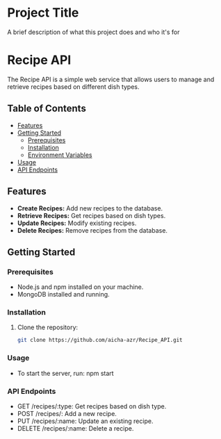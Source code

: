 
# Project Title

A brief description of what this project does and who it's for


# Recipe API

The Recipe API is a simple web service that allows users to manage and retrieve recipes based on different dish types.

## Table of Contents

- [Features](#features)
- [Getting Started](#getting-started)
  - [Prerequisites](#prerequisites)
  - [Installation](#installation)
  - [Environment Variables](#environment-variables)
- [Usage](#usage)
- [API Endpoints](#api-endpoints)

## Features

- **Create Recipes:** Add new recipes to the database.
- **Retrieve Recipes:** Get recipes based on dish types.
- **Update Recipes:** Modify existing recipes.
- **Delete Recipes:** Remove recipes from the database.

## Getting Started

### Prerequisites

- Node.js and npm installed on your machine.
- MongoDB installed and running.

### Installation

1. Clone the repository:

   ```bash
   git clone https://github.com/aicha-azr/Recipe_API.git

### Usage

- To start the server, run: npm start

### API Endpoints 

- GET /recipes/:type: Get recipes based on dish type.
- POST /recipes/: Add a new recipe.
- PUT /recipes/:name: Update an existing recipe.
- DELETE /recipes/:name: Delete a recipe.

